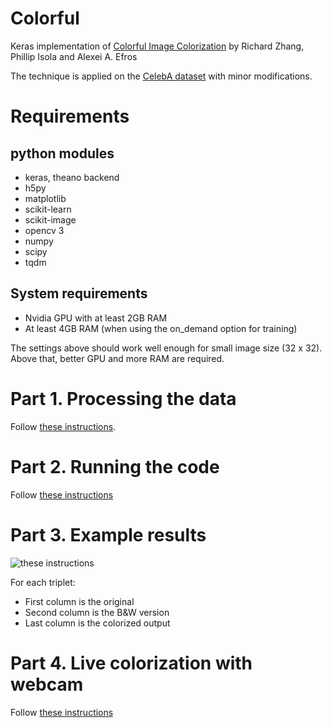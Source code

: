 # Colorful

Keras implementation of [Colorful Image Colorization](https://arxiv.org/abs/1603.08511) by Richard Zhang, Phillip Isola and Alexei A. Efros

The technique is applied on the [CelebA dataset](http://mmlab.ie.cuhk.edu.hk/projects/CelebA.html) with minor modifications.

# Requirements

## python modules

- keras, theano backend
- h5py
- matplotlib
- scikit-learn
- scikit-image
- opencv 3
- numpy
- scipy
- tqdm

## System requirements

- Nvidia GPU with at least 2GB RAM
- At least 4GB RAM (when using the on_demand option for training)

The settings above should work well enough for small image size (32 x 32).
Above that, better GPU and more RAM are required.

# Part 1. Processing the data

Follow [these instructions](https://github.com/tdeboissiere/DeepLearningImplementations/tree/master/Colorful/src/data).

# Part 2. Running the code

Follow [these instructions](https://github.com/tdeboissiere/DeepLearningImplementations/tree/master/Colorful/src/model)

# Part 3. Example results

![these instructions](https://github.com/tdeboissiere/DeepLearningImplementations/tree/master/Colorful/figures/fig_epoch9.png)

For each triplet:

- First column is the original
- Second column is the B&W version
- Last column is the colorized output

# Part 4. Live colorization with webcam

Follow [these instructions](https://github.com/tdeboissiere/DeepLearningImplementations/tree/master/Colorful/src/app)
